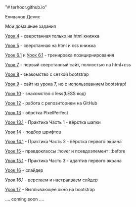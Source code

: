 "# terhoor.github.io" 

Еливанов Денис

Мои домашние задания

[Урок 4](https://terhoor.github.io/lesson_4/ "Урок 4" ) - сверстанная только на html книжка

[Урок 5](https://terhoor.github.io/lesson_5 "Урок 5" ) - сверстанная на html и css книжка

[Урок 6.1](https://terhoor.github.io/lesson_6.1 "Урок 6.1" ) и [Урок 6.1](https://terhoor.github.io/lesson_6.2 "Урок 6.2" ) - тренировка позицирнирования

[Урок 7](https://terhoor.github.io/lesson_7 "Урок 7" ) - первый сверстанный сайт, полностью на html+css

[Урок 8](https://terhoor.github.io/lesson_8 "Урок 8" ) - знакомство с сеткой bootstrap

[Урок 9](https://terhoor.github.io/lesson_9 "Урок 9" ) - сайт из урока 7, но с использованием bootstrap!

[Урок 10](https://github.com/terhoor/terhoor.github.io/blob/master/lesson_10/main.less/ "Урок 10" ) - знакомство с less(LESS код)

[Урок 12](https://github.com/terhoor/terhoor.github.io "Урок 12" ) - работа с репозиторием на GitHub

[Урок 13](https://terhoor.github.io/lesson_13 "Урок 13" ) - вёрстка PixelPerfect

[Урок 13.1](https://terhoor.github.io/lesson_13.1 "практика" ) - Практика Часть 1 - вёрстка шапки

[Урок 14](https://terhoor.github.io/lesson_14/ "Урок 14" ) - подбор шрифтов

[Урок 14.1](https://terhoor.github.io/lesson_14.2/ "практика" ) - Практика Часть 2 - вёрстка первого экрана

[Урок 15](https://terhoor.github.io/lesson_15/ "Урок 15" ) - превдоклассы :hover и псевдоэлемент ::before

[Урок 15.1](https://terhoor.github.io/lesson_15.3/ "практика" ) - Практика Часть 3 - адаптив первого экрана

[Урок 16](https://terhoor.github.io/lesson_16/ "Урок 16" ) - слайдер

[Урок 16.1](https://terhoor.github.io/lesson_16.4/ "практика" ) - верстаем и настраиваем слйдер

[Урок 17](https://terhoor.github.io/lesson_17/ "Урок 17" ) - Выплывающее окно на bootstrap

.... coming soon ....
